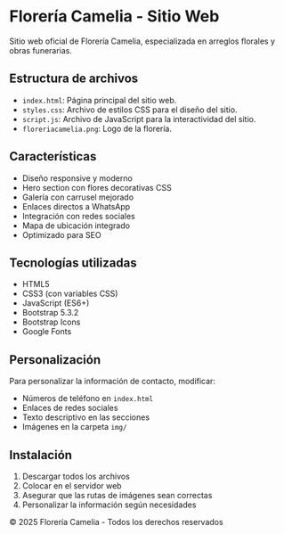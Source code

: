 # Florería Camelia - Sitio Web

Sitio web oficial de Florería Camelia, especializada en arreglos florales y obras funerarias.

## Estructura de archivos
- `index.html`: Página principal del sitio web.
- `styles.css`: Archivo de estilos CSS para el diseño del sitio.
- `script.js`: Archivo de JavaScript para la interactividad del sitio.
- `floreriacamelia.png`: Logo de la florería.


## Características

- Diseño responsive y moderno
- Hero section con flores decorativas CSS
- Galería con carrusel mejorado
- Enlaces directos a WhatsApp
- Integración con redes sociales
- Mapa de ubicación integrado
- Optimizado para SEO

## Tecnologías utilizadas

- HTML5
- CSS3 (con variables CSS)
- JavaScript (ES6+)
- Bootstrap 5.3.2
- Bootstrap Icons
- Google Fonts

## Personalización

Para personalizar la información de contacto, modificar:
- Números de teléfono en `index.html`
- Enlaces de redes sociales
- Texto descriptivo en las secciones
- Imágenes en la carpeta `img/`

## Instalación

1. Descargar todos los archivos
2. Colocar en el servidor web
3. Asegurar que las rutas de imágenes sean correctas
4. Personalizar la información según necesidades

© 2025 Florería Camelia - Todos los derechos reservados